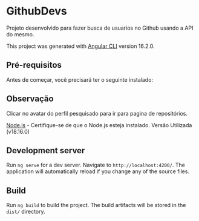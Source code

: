 # GithubDevs

Projeto desenvolvido para fazer busca de usuarios no Github usando a API do mesmo.

This project was generated with [Angular CLI](https://github.com/angular/angular-cli) version 16.2.0.


## Pré-requisitos
Antes de começar, você precisará ter o seguinte instalado:

## Observação
Clicar no avatar do perfil pesquisado para ir para pagina de repositórios.



[Node.js](https://nodejs.org/) - Certifique-se de que o Node.js esteja instalado. Versão Utilizada (v18.16.0)

## Development server

Run `ng serve` for a dev server. Navigate to `http://localhost:4200/`. The application will automatically reload if you change any of the source files.

## Build

Run `ng build` to build the project. The build artifacts will be stored in the `dist/` directory.


